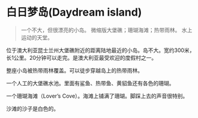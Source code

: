 # 白日梦岛(Daydream island)
> 一个不大，但很漂亮的小岛。
> 微缩版大堡礁；珊瑚海滩；热带雨林。
> 水上运动的天堂。

位于澳大利亚昆士兰州大堡礁附近的距离陆地最近的小岛。岛不大。宽约300米，长1公里。20分钟可以走完。是澳大利亚最受欢迎的度假村之一。

整座小岛被热带雨林覆盖。可以徒步穿越岛上的热带雨林。

一个人工的大堡礁水池。里面有鲨鱼、热带鱼、黄貂鱼还有各色的珊瑚。

一个珊瑚海滩（Lover’s Cove）。海滩上铺满了珊瑚。脚踩上去的声音很特别。

沙滩的沙子是白色的。
